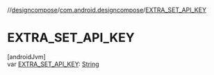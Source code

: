 //[designcompose](../../index.md)/[com.android.designcompose](index.md)/[EXTRA_SET_API_KEY](-e-x-t-r-a_-s-e-t_-a-p-i_-k-e-y.md)

# EXTRA_SET_API_KEY

[androidJvm]\
var [EXTRA_SET_API_KEY](-e-x-t-r-a_-s-e-t_-a-p-i_-k-e-y.md): [String](https://kotlinlang.org/api/latest/jvm/stdlib/kotlin/-string/index.html)

